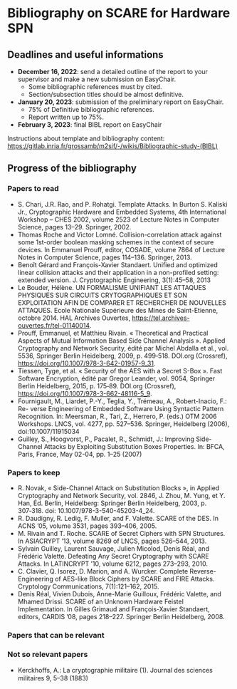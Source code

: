 # Bibliography on SCARE for Hardware SPN

## Deadlines and useful informations

- **December 16, 2022**: send a detailed outline of the report to your supervisor and make a new submission on EasyChair.
    - Some bibliographic references must by cited.
    - Section/subsection titles should be almost definitive.
- **January 20, 2023**: submission of the preliminary report on EasyChair.
    - 75% of Definitive bibliographic references.
    - Report written up to 75%.
- **February 3, 2023**: final BIBL report on EasyChair

Instructions about template and bibliography content: https://gitlab.inria.fr/grossamb/m2sif/-/wikis/Bibliographic-study-(BIBL)


## Progress of the bibliography

### Papers to read
- S. Chari, J.R. Rao, and P. Rohatgi. Template Attacks. In Burton S. Kaliski Jr., Cryptographic Hardware and Embedded Systems, 4th International Workshop – CHES 2002, volume 2523 of Lecture Notes in Computer Science, pages 13–29. Springer, 2002.
- Thomas Roche and Victor Lomné. Collision-correlation attack against some 1st-order boolean masking schemes in the context of secure devices. In Emmanuel Prouff, editor, COSADE, volume 7864 of Lecture Notes in Computer Science, pages 114–136. Springer, 2013.
- Benoît Gérard and François-Xavier Standaert. Unified and optimized linear collision attacks and their application in a non-profiled setting: extended version. J. Cryptographic Engineering, 3(1):45–58, 2013
- Le Bouder, Hélène. UN FORMALISME UNIFIANT LES ATTAQUES PHYSIQUES SUR CIRCUITS CRYTOGRAPHIQUES ET SON EXPLOITATION AFIN DE COMPARER ET RECHERCHER DE NOUVELLES ATTAQUES. Ecole Nationale Supérieure des Mines de Saint-Etienne, octobre 2014. HAL Archives Ouvertes, https://tel.archives-ouvertes.fr/tel-01140014.
- Prouff, Emmanuel, et Matthieu Rivain. « Theoretical and Practical Aspects of Mutual Information Based Side Channel Analysis ». Applied Cryptography and Network Security, édité par Michel Abdalla et al., vol. 5536, Springer Berlin Heidelberg, 2009, p. 499‑518. DOI.org (Crossref), https://doi.org/10.1007/978-3-642-01957-9_31.
- Tiessen, Tyge, et al. « Security of the AES with a Secret S-Box ». Fast Software Encryption, édité par Gregor Leander, vol. 9054, Springer Berlin Heidelberg, 2015, p. 175‑89. DOI.org (Crossref), https://doi.org/10.1007/978-3-662-48116-5_9.
- Fournigault, M., Liardet, P.-Y., Teglia, Y., Trémeau, A., Robert-Inacio, F.: Re-
verse Engineering of Embedded Software Using Syntactic Pattern Recognition. In:
Meersman, R., Tari, Z., Herrero, P. (eds.) OTM 2006 Workshops. LNCS, vol. 4277,
pp. 527–536. Springer, Heidelberg (2006), doi:10.1007/11915034
- Guilley, S., Hoogvorst, P., Pacalet, R., Schmidt, J.: Improving Side-Channel Attacks by Exploiting Substitution Boxes Properties. In: BFCA, Paris,
France, May 02-04, pp. 1–25 (2007)


### Papers to keep
- R. Novak, « Side-Channel Attack on Substitution Blocks », in Applied Cryptography and Network Security, vol. 2846, J. Zhou, M. Yung, et Y. Han, Éd. Berlin, Heidelberg: Springer Berlin Heidelberg, 2003, p. 307‑318. doi: 10.1007/978-3-540-45203-4_24.
- R. Daudigny, R. Ledig, F. Muller, and F. Valette. SCARE of the DES. In ACNS ’05, volume 3531,
pages 393–406, 2005.
- M. Rivain and T. Roche. SCARE of Secret Ciphers with SPN Structures. In ASIACRYPT ’13, volume
8269 of LNCS, pages 526–544, 2013.
- Sylvain Guilley, Laurent Sauvage, Julien Micolod, Denis Réal, and Frédéric Valette. Defeating Any
Secret Cryptography with SCARE Attacks. In LATINCRYPT ’10, volume 6212, pages 273–293, 2010.
- C. Clavier, Q. Isorez, D. Marion, and A. Wurcker. Complete Reverse-Engineering of AES-like Block Ciphers by SCARE and FIRE Attacks. Cryptology Communications, 7(1):121–162, 2015.
- Denis Réal, Vivien Dubois, Anne-Marie Guilloux, Frédéric Valette, and Mhamed Drissi. SCARE of an Unknown Hardware Feistel Implementation. In Gilles Grimaud and François-Xavier Standaert, editors, CARDIS ’08, pages 218–227. Springer Berlin Heidelberg, 2008.

### Papers that can be relevant

### Not so relevant papers
- Kerckhoﬀs, A.: La cryptographie militaire (1). Journal des sciences militaires 9,
5–38 (1883)
